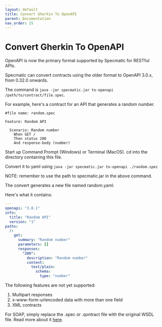 ```yaml
---
layout: default
title: Convert Gherkin To OpenAPI
parent: Documentation
nav_order: 25
---
```

Convert Gherkin To OpenAPI
==========================

OpenAPI is now the primary format supported by Specmatic for RESTful APIs.

Specmatic can convert contracts using the older format to OpenAPI 3.0.x, from 0.32.0 onwards.

The command is `java -jar specmatic.jar to-openapi /path/to/contract/file.spec`.

For example, here's a contract for an API that generates a random number.

```gherkin
#file name: random.spec

Feature: Random API

  Scenario: Random number
    When GET /
    Then status 200
    And response-body (number)
```

Start up Command Prompt (Windows) or Terminal (MacOS). cd into the directory containing this file.

Convert it to yaml using `java -jar specmatic.jar to-openapi ./random.spec`

NOTE: remember to use the path to specmatic.jar in the above command.

The convert generates a new file named random.yaml.

Here's what it contains:

```yaml
---
openapi: "3.0.1"
info:
  title: "Random API"
  version: "1"
paths:
  /:
    get:
      summary: "Random number"
      parameters: []
      responses:
        "200":
          description: "Random number"
          content:
            text/plain:
              schema:
                type: "number"
```

The following features are not yet supported:
1. Multipart responses
2. x-www-form-urlencoded data with more than one field
3. XML contracts

For SOAP, simply replace the .spec or .qontract file with the original WSDL file. Read more about it [here](/documentation/authoring_contracts.html#importing-a-wsdl-file).


